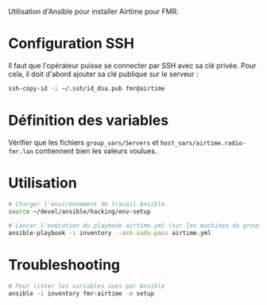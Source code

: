 Utilisation d'Ansible pour installer Airtime pour FMR.

# Configuration SSH

Il faut que l'opérateur puisse se connecter par SSH avec sa clé privée. Pour cela, il doit d'abord ajouter sa clé publique sur le serveur :

```bash
ssh-copy-id -i ~/.ssh/id_dsa.pub fmr@airtime
```

# Définition des variables

Vérifier que les fichiers `group_vars/Servers` et `host_vars/airtime.radio-fmr.lan` contiennent bien les valeurs voulues.

# Utilisation

```bash
# Charger l'environnement de travail Ansible
source ~/devel/ansible/hacking/env-setup

# Lancer l'exécution du playbook airtime.yml (sur les machines du groupe "Airtime")
ansible-playbook -i inventory --ask-sudo-pass airtime.yml
```

# Troubleshooting

```bash
# Pour lister les variables vues par Ansible
ansible -i inventory fmr-airtime -m setup
```

